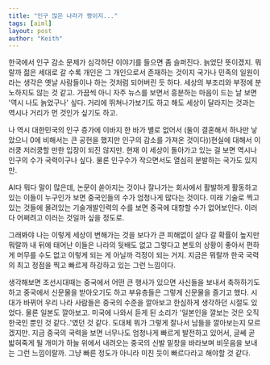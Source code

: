 ```yaml
---
title: "인구 많은 나라가 짱이지..."
tags: [aiml]
layout: post
author: "Keith"
---
```


한국에서 인구 감소 문제가 심각하단 이야기를 들으면 좀 슬퍼진다. 늙었단 뜻이겠지. 뭐랄까 젊은 세대로 갈 수록 개인은 그 개인으로서 존재하는 것이지 국가나 민족의 일원이라는 생각은 옛날 사람들이나 하는 것처럼 되어버린 듯 하다. 세상의 부조리와 부정에 분노하지도 않는 것 같고. 가끔씩 아니 자주 뉴스를 보면서 흥분하는 마음이 드는 날 보면 '역시 나도 늙었구나' 싶다. 거리에 뛰쳐나가보기도 하고 해도 세상이 달라지는 것과는 역시나 거리가 먼 것인가 싶기도 하고.

나 역시 대한민국의 인구 증가에 이바지 한 바가 별로 없어서 (둘이 결혼해서 하나만 낳았으니 0에 비해서는 큰 공헌을 했지만 인구의 감소를 가져온 것이다))현실에 대해서 이러쿵 저러쿵할 만한 입장이 되진 않지만. 현재 이 세상이 돌아가고 있는 걸 보면 역시나 인구의 수가 국력이구나 싶다. 물론 인구수가 작으면서도 열심히 분발하는 국가도 있지만.

AI다 뭐다 말이 많은데, 논문이 쏟아지는 것이나 잘나가는 회사에서 활발하게 활동하고 있는 이들이 누구인가 보면 중국인들의 수가 엄청나게 많다는 것이다. 미래 기술로 찍고 있는 것들에 몰려있는 기술개발인력의 수를 보면 중국에 대항할 수가 없어보인다. 이러다 어쩌려고 이러는 것일까 싶을 정도로. 

그래봐야 나는 이렇게 세상이 변해가는 것을 보다가 큰 피해없이 살다 갈 확률이 높지만 뭐랄까 내 뒤에 태어난 이들은 나라의 뒷배도 없고 그렇다고 본토의 상황이 좋아서 편하게 머무를 수도 없고 이렇게 되는 게 아닐까 걱정이 되는 거지. 지금은 뭐랄까 한국 국력의 최고 정점을 찍고 빠르게 하강하고 있는 그런 느낌이다. 

생각해보면 조선시대때는 중국에서 어떤 큰 행사가 있으면 사신들을 보내서 축하하기도 하고 중국에서 신문물을 받아오기도 하고 부유층들은 그렇게 신문물을 즐기고 했다. 시대가 바뀌어 우리 나라 사람들은 중국의 수준을 깔아보고 한심하게 생각하던 시절도 있었다. 물론 일본도 깔아보고. 미국에 나와서 듣게 된 소리가 '일본인을 깔보는 것은 오직 한국인 뿐인 것 같다..'였던 것 같다. 도대체 뭐가 그렇게 잘나서 남들을 깔아보는지 모르겠지만. 지금 중국의 국력을 보면 너무나도 엄청나게 빠르게 발전하고 있어서, 글쎄 곧 밟혀죽게 될 개미가 하늘 위에서 내려오는 중국의 신발 밑창을 바라보며 비웃음을 보내는 그런 느낌이랄까. 그냥 빠른 정도가 아니라 미친 듯이 빠르다라고 해야할 것 같다. 

